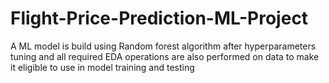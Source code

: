 # Flight-Price-Prediction-ML-Project
A ML model is build using Random forest algorithm after hyperparameters tuning and all required EDA operations are also performed on data to make it eligible to use in model training and testing  
